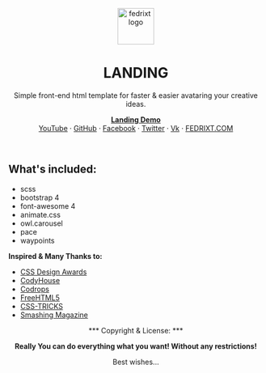<p align="center">
  <a href="http://fedrixt.com/">
    <img src="http://fedrixt.com/ext/fedrixt_500.jpg" alt="fedrixt logo" width=72 height=72>
  </a>
  <h1 align="center">LANDING</h1>
  <p align="center">Simple front-end html template for faster & easier avataring your creative ideas.</p>
  <p align="center">
    <a href="https://fedrixt.github.io/freebie-landing/" title="Demo of the landing repository"><strong>Landing Demo</strong></a>
    <br>
    <a href="https://www.youtube.com/channel/UCh-fv0kIaIProZK08duUrPQ" target="_blank" title="fedrixt's YouTube">YouTube</a>
    ·
    <a href="https://github.com/fedrixt" target="_blank" title="fedrixt GitHub">GitHub</a>
    ·
    <a href="https://www.facebook.com/fedrixt" target="_blank" title="fedrixt Facebook">Facebook</a>
    ·
    <a href="http://www.twitter.com/fedrixtSF" target="_blank" title="fedrixt Twitter">Twitter</a>
    ·
    <a href="https://new.vk.com/fedrixt" target="_blank" title="fedrixt Vk">Vk</a>
    ·
    <a href="http://fedrixt.com" target="_blank" title="fedrixt personal www page">FEDRIXT.COM</a>
  </p>
</p>

<br>

## What's included:
- scss
- bootstrap 4
- font-awesome 4
- animate.css
- owl.carousel
- pace
- waypoints

**Inspired & Many Thanks to:**
- [CSS Design Awards](https://www.cssdesignawards.com)
- [CodyHouse](https://codyhouse.co)
- [Codrops](https://tympanus.net/codrops)
- [FreeHTML5](http://freehtml5.co)
- [CSS-TRICKS](https://css-tricks.com/almanac)
- [Smashing Magazine](https://www.smashingmagazine.com)

<p align="center">*** Copyright & License: ***</p>
<p align="center"><strong>Really You can do everything what you want! Without any restrictions!</strong></p>
<p align="center">Best wishes...</p>